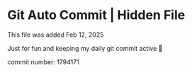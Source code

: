 # Git Auto Commit | Hidden File

This file was added Feb 12, 2025

Just for fun and keeping my daily git commit active 🤪

commit number: 1794171
